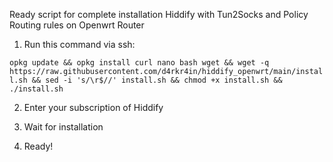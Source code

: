 Ready script for complete installation Hiddify with Tun2Socks and Policy Routing rules on Openwrt Router

1. Run this command via ssh:

```opkg update && opkg install curl nano bash wget && wget -q https://raw.githubusercontent.com/d4rkr4in/hiddify_openwrt/main/install.sh && sed -i 's/\r$//' install.sh && chmod +x install.sh && ./install.sh```

2. Enter your subscription of Hiddify

3. Wait for installation

4. Ready!

